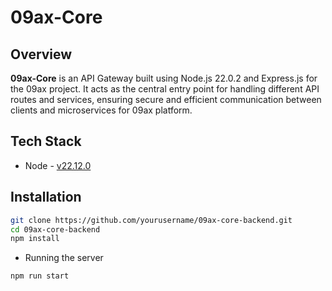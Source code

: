 # 09ax-Core

## Overview

**09ax-Core** is an API Gateway built using Node.js 22.0.2 and Express.js for the 09ax project. It acts as the central entry point for handling different API routes and services, ensuring secure and efficient communication between clients and microservices for 09ax platform.

## Tech Stack

- Node - [v22.12.0](https://www.npmjs.com/package/node/v/22.12.0)

## Installation

```sh
git clone https://github.com/yourusername/09ax-core-backend.git
cd 09ax-core-backend
npm install
```

- Running the server

```sh
npm run start
```
